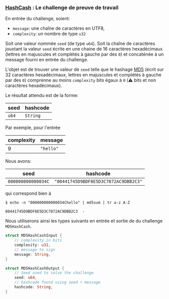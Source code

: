 ### [HashCash](https://fr.wikipedia.org/wiki/Hashcash) : Le challenge de preuve de travail

En entrée du challenge, soient:

* `message`: une chaîne de caractères en UTF8,
* `complexity`: un nombre de type `u32`

Soit une valeur nommée `seed` (de type `u64`).
Soit la chaîne de caractères jouxtant la valeur `seed` écrite en une chaine de 16 caractères
hexadécimaux (lettres en majuscules et complétés à gauche par des `0`) et concaténée à un message fourni en entrée du
challenge.

L'objet est de trouver une valeur de `seed` telle que le hashage [MD5](https://fr.wikipedia.org/wiki/MD5) (écrit sur 32
caractères hexadécimaux, lettres en majuscules et complétés à gauche par des `0`) comprenne au moins `complexity` bits
égaux à `0` (⚠️ bits et non caractères hexadécimaux).

Le résultat attendu est de la forme:

| seed  | hashcode |
|-------|----------|
| `u64` | `String` |

Par exemple, pour l'entrée

| complexity | message     |
|------------|-------------|
| 9          | `"hello"`   |

Nous avons:

| seed               | hashcode                             |
|--------------------|--------------------------------------|
| `000000000000034C` | `"00441745D9BDF8E5D3C7872AC9DBB2C3"` |

qui correspond bien à

```shell
$ echo -n "000000000000034Chello" | md5sum | tr a-z A-Z
```

```
00441745D9BDF8E5D3C7872AC9DBB2C3  -
```


Nous utiliserons ainsi les types suivants en entrée et sortie de du challenge `MD5HashCash`. 

```rust
struct MD5HashCashInput {
    // complexity in bits
    complexity: u32,
    // message to sign
    message: String,
}

struct MD5HashCashOutput {
    // Seed used to solve the challenge
    seed: u64,
    // hashcode found using seed + message
    hashcode: String,
}
```